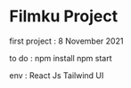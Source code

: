 # Filmku Project

first project : 8 November 2021

to do :
npm install
npm start

env :
React Js
Tailwind UI

